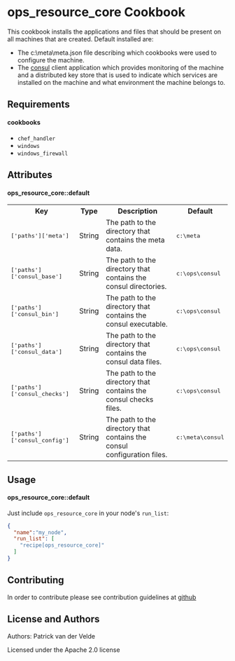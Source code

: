 ops_resource_core Cookbook
======================
This cookbook installs the applications and files that should be present on all machines that are created. Default installed are:
* The c:\meta\meta.json file describing which cookbooks were used to configure the machine.
* The [consul](https://consul.io/) client application which provides monitoring of the machine and a distributed key store that is used to indicate which services are installed on the machine and what environment the machine belongs to.

Requirements
------------

#### cookbooks
- `chef_handler`
- `windows`
- `windows_firewall`

Attributes
----------

#### ops_resource_core::default
<table>
  <tr>
    <th>Key</th>
    <th>Type</th>
    <th>Description</th>
    <th>Default</th>
  </tr>
  <tr>
    <td><tt>['paths']['meta']</tt></td>
    <td>String</td>
    <td>The path to the directory that contains the meta data.</td>
    <td><tt>c:\meta</tt></td>
  </tr>
  <tr>
    <td><tt>['paths']['consul_base']</tt></td>
    <td>String</td>
    <td>The path to the directory that contains the consul directories.</td>
    <td><tt>c:\ops\consul</tt></td>
  </tr>
  <tr>
    <td><tt>['paths']['consul_bin']</tt></td>
    <td>String</td>
    <td>The path to the directory that contains the consul executable.</td>
    <td><tt>c:\ops\consul</tt></td>
  </tr>
  <tr>
    <td><tt>['paths']['consul_data']</tt></td>
    <td>String</td>
    <td>The path to the directory that contains the consul data files.</td>
    <td><tt>c:\ops\consul</tt></td>
  </tr>
  <tr>
    <td><tt>['paths']['consul_checks']</tt></td>
    <td>String</td>
    <td>The path to the directory that contains the consul checks files.</td>
    <td><tt>c:\ops\consul</tt></td>
  </tr>
  <tr>
    <td><tt>['paths']['consul_config']</tt></td>
    <td>String</td>
    <td>The path to the directory that contains the consul configuration files.</td>
    <td><tt>c:\meta\consul</tt></td>
  </tr>
</table>

Usage
-----
#### ops_resource_core::default
Just include `ops_resource_core` in your node's `run_list`:

```json
{
  "name":"my_node",
  "run_list": [
    "recipe[ops_resource_core]"
  ]
}
```

Contributing
------------
In order to contribute please see contribution guidelines at [github](https://github.com/pvandervelde/ops-resource-core)

License and Authors
-------------------
Authors: Patrick van der Velde

Licensed under the Apache 2.0 license
